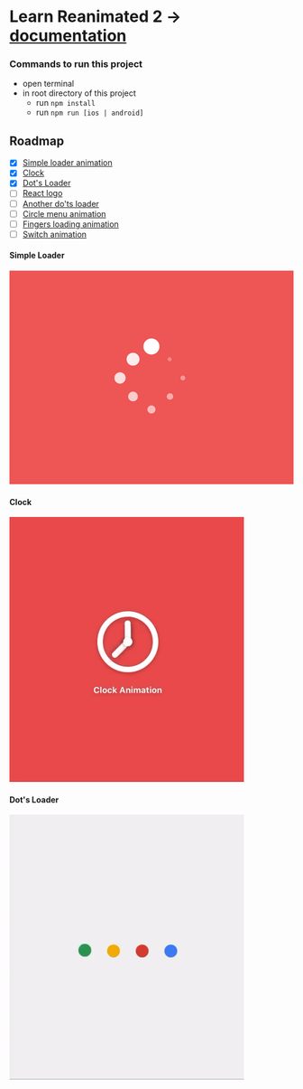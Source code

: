 # **Learn Reanimated 2 -> [documentation](https://docs.swmansion.com/react-native-reanimated/)**

### Commands to run this project 
- open terminal
- in root directory of this project
  - run ```npm install```
  - run ```npm run [ios | android]```

## **Roadmap**
- [x] [Simple loader animation](#simple-Loader)
- [x] [Clock](#clock)
- [x] [Dot's Loader](#dots-Loader)
- [ ] [React logo](#React-logo)
- [ ] [Another do'ts loader](#another-dots-loader)
- [ ] [Circle menu animation](#circle-menu-animation)
- [ ] [Fingers loading animation](#fingers-loading-animation)
- [ ] [Switch animation](#switch-animation)

#### **Simple Loader**
![simple-loader](./gifs/loader.gif)

#### **Clock**
![clock](./gifs/clock.gif)

#### **Dot's Loader**
![dots-loader](./gifs/dots_loader.gif)
